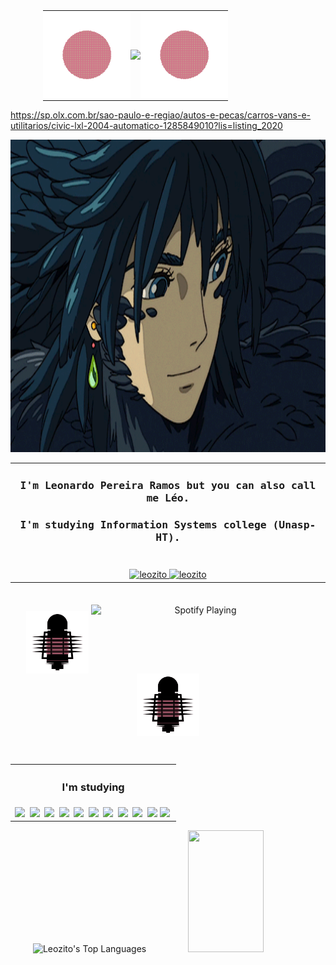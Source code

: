 <table align="center" style="margin: 0 auto; border-collapse: collapse; width: 400px; border: none;">
  <tr style="border: none;">
    <td style="border: none; padding: 0;">
      <img width="140px" height="140px" src="SunD.gif" style="border: none; border-radius: 0;">
    </td>
    <td style="border: none; padding: 0; text-align: center;">
      <a href="https://git.io/typing-svg" target="_blank">
        <img src="https://readme-typing-svg.demolab.com?font=Fira+Code&color=d8748c&size=27&duration=3500&pause=500&center=true&vCenter=true&width=435&lines=Leonardo's+Profile!;Welcome!;" style="border: none; border-radius: 0;">
      </a>
    </td>
    <td style="border: none; padding: 0;">
      <img width="140px" height="140px" src="SunD.gif" style="border: none; border-radius: 0;">
    </td>
  </tr>
</table>


https://sp.olx.com.br/sao-paulo-e-regiao/autos-e-pecas/carros-vans-e-utilitarios/civic-lxl-2004-automatico-1285849010?lis=listing_2020


<p align="center">

<img  width="800px" height="500px" src="howls.gif">

</p>

<table align="center" ">
  <tr>
    <td width="800px">
      <h3 align="center">
        <samp> I'm Leonardo Pereira Ramos
                <b></b>
          but you can also call me Léo.
        </samp>
      </h3>
      <h3 align="center">
        <samp> I'm studying
                <b></b>
         Information Systems college (Unasp-HT).
        </samp>
           <br></br>
      </h3>
    </td>
  </tr>
  <tr>
    <td align="center">
      <a href="https://www.linkedin.com/in/leonardo-pereira-ramos-bb0594254/" target="_blank">
        <img src="https://img.shields.io/badge/LinkedIn-0077B5?style=for-the-badge&logo=linkedin&logoColor=white" alt="leozito"/>
      </a>
      <a href="https://www.instagram.com/leo.zinhoz/?igsh=bGI5aWF2angwcHU2" target="_blank">
        <img src="https://img.shields.io/badge/Instagram-fe4164?style=for-the-badge&logo=instagram&logoColor=white" alt="leozito" />
      </a>
    </td>
  </tr>
</table>



<br/>


 
<p align="center">
  <img style="display: inline-block; vertical-align: middle; width: 100px; height: 100px;" src="accela_2.gif">
  <span style="display: inline-block; position: relative; top: -50px;">
    <a href="https://spotify-github-profile.vercel.app/api/view?uid=6xgt5fvmjfj4cg0fep3il0j9s&redirect=true" style="display: inline-block;">
      <img src="https://spotify-github-profile.vercel.app/api/view?uid=6xgt5fvmjfj4cg0fep3il0j9s&cover_image=true&theme=novatorem&show_offline=true&background_color=121212&interchange=true&bar_color=d8748c&bar_color_cover=false" alt="Spotify Playing" width="350" style="display: inline-block;" />
    </a>
  </span>
  <img style="display: inline-block; vertical-align: middle; width: 100px; height: 100px;" src="accela_2.gif">
</p>

<br/>
<table align="center">
  <tr>
    <th colspan="2"><h3>I'm studying</h3></th>
  </tr>
  <tr>
    <td align="center">
      <img src="https://img.shields.io/badge/-Python-0D1117?style=for-the-badge&logo=python&labelColor=0D1117" />&nbsp;
      <img src="https://img.shields.io/badge/-Java-0D1117?style=for-the-badge&logo=java&labelColor=0D1117" />&nbsp;
      <img src="https://img.shields.io/badge/-JavaScript-0D1117?style=for-the-badge&logo=javascript&labelColor=0D1117" />&nbsp;
      <img src="https://img.shields.io/badge/-HTML-0D1117?style=for-the-badge&logo=html5&labelColor=0D1117" />&nbsp;
      <img src="https://img.shields.io/badge/-CSS-0D1117?style=for-the-badge&logo=css3&logoColor=1572B6&labelColor=0D1117" />&nbsp;
      <img src="https://img.shields.io/badge/-GitHub-0D1117?style=for-the-badge&logo=github&labelColor=0D1117" />&nbsp;
      <img src="https://img.shields.io/badge/-Figma-0D1117?style=for-the-badge&logo=figma&labelColor=0D1117" />&nbsp;
      <img src="https://img.shields.io/badge/-Visual%20Studio%20Code-0D1117?style=for-the-badge&logo=visual-studio-code&logoColor=007ACC&labelColor=0D1117" />&nbsp;
      <img src="https://img.shields.io/badge/MySQL-0D1117?style=for-the-badge&logo=mysql&labelColor=0D1117" />&nbsp;
      <img src="https://img.shields.io/badge/React_Native-0D1117?style=for-the-badge&logo=react&labelColor=0D1117" />
      <img src="https://img.shields.io/badge/-PHP-0D1117?style=for-the-badge&logo=php&labelColor=0D1117" />&nbsp;
    </td>
  </tr>
</table>

<div align="center"> 
  <img alt="Leozito's Top Languages" src="https://denvercoder1-github-readme-stats.vercel.app/api/top-langs/?username=leozito956&langs_count=8&layout=compact&theme=react&border_color=1C1C1C&bg_color=1C1C1C&title_color=d8748c&icon_color=FFF" height="195px" width="42%"/>
 <img width="49%" height="195px" src="https://github-readme-streak-stats.herokuapp.com/?user=leozito956&show_icons=true&hide_border=true&locale=en&layout=compact&title_color=FFF&icon_color=FFF&text_color=FFF&bg_color=FFF&ring=FFF&fire=FFF&currStreakLabel=FFF&currStreakNum=FFF&sideNums=FFF&sideLabels=FFF&background=d8748c&dates=FFF" />
   
</div>

